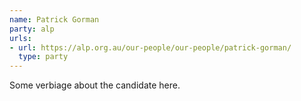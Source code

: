 ```yaml
---
name: Patrick Gorman
party: alp
urls:
- url: https://alp.org.au/our-people/our-people/patrick-gorman/
  type: party
---
```

Some verbiage about the candidate here.
